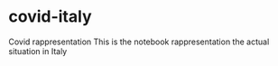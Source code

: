 # covid-italy
Covid rappresentation
This is the notebook rappresentation the actual situation in Italy 
